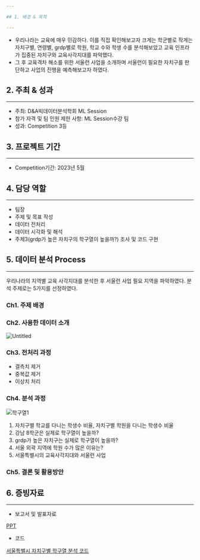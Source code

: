 ```yaml
---

## 1. 배경 & 목적

---
```


- 우리나라는 교육에 매우 민감하다. 이를 직접 확인해보고자 크게는 학군별로 작게는 자치구별, 연령별, grdp별로 학원, 학교 수와 학생 수를 분석해보았고 교육 인프라가 집중된 자치구와 교육사각지대를 파악했다.
- 그 후 교육격차 해소를 위한 서울런 사업을 소개하며 서울런이 필요한 자치구를 판단하고 사업의 진행을 예측해보고자 하였다.

## 2. 주최 & 성과

---

- 주최: D&A빅데이터분석학회 ML Session
- 참가 자격 및 팀 인원 제한 사항: ML Session수강 팀
- 성과: Competition 3등

## 3. 프로젝트 기간

---

- Competition기간: 2023년 5월

## 4. 담당 역할

---

- 팀장
- 주제 및 목표 작성
- 데이터 전처리
- 데이터 시각화 및 해석
- 주제3(grdp가 높은 자치구의 학구열이 높을까?) 조사 및 코드 구현

## 5. 데이터 분석 Process

---

우리나라의 지역별 교육 사각지대를 분석한 후 서울런 사업 필요 지역을 파악하였다. 분석 주제로는 5가지를 선정하였다. 

### Ch1. 주제 배경

### Ch2. 사용한 데이터 소개

![Untitled](https://s3-us-west-2.amazonaws.com/secure.notion-static.com/7e31ba44-7ba8-486e-bc24-20c63428f4d9/Untitled.png)

### Ch3. 전처리 과정

- 결측치 제거
- 중복값 제거
- 이상치 처리

### Ch4.  분석 과정

![학구열1](https://github.com/Gayeon6423/Project/assets/113704015/d3329bf2-1dae-47a2-a83b-b45253763b10)

1. 자치구별 학교를 다니는 학생수 비율, 자치구별 학원을 다니는 학생수 비율
2. 강남 8학군은 실제로 학구열이 높을까?
3. grdp가 높은 자치구는 실제로 학구열이 높을까?
4. 서울 외곽 지역에 학원 수가 많은 이유는?
5. 서울특별시의 교육사각지대와 서울런 사업

### Ch5.  결론 및 활용방안

## 6. 증빙자료

---

- 보고서 및 발표자료

[PPT](https://docs.google.com/presentation/d/184snT0h_n9eRUOfbYp4B0yg4TxqYHMA5/edit?usp=sharing&ouid=100918614516048447063&rtpof=true&sd=true)


- 코드

[서울특별시 자치구별 학구열 분석 코드](https://drive.google.com/drive/folders/1Qljpiz3eTeb9pX1SrmOEroGXN9U1oWiP?usp=sharing)

